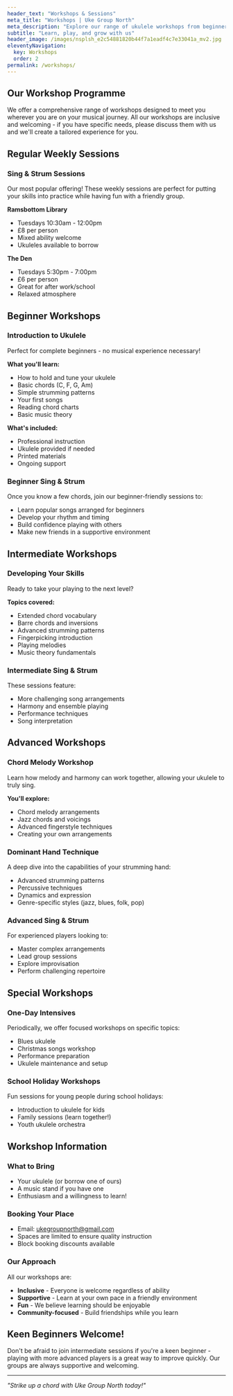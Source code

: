 ```yaml
---
header_text: "Workshops & Sessions"
meta_title: "Workshops | Uke Group North"
meta_description: "Explore our range of ukulele workshops from beginner to advanced. Weekly sessions in Ramsbottom and surrounding areas."
subtitle: "Learn, play, and grow with us"
header_image: /images/nsplsh_e2c54881820b44f7a1eadf4c7e33041a_mv2.jpg
eleventyNavigation:
  key: Workshops
  order: 2
permalink: /workshops/
---
```


## Our Workshop Programme

We offer a comprehensive range of workshops designed to meet you wherever you are on your musical journey. All our workshops are inclusive and welcoming - if you have specific needs, please discuss them with us and we'll create a tailored experience for you.

## Regular Weekly Sessions

### Sing & Strum Sessions

Our most popular offering! These weekly sessions are perfect for putting your skills into practice while having fun with a friendly group.

**Ramsbottom Library**
- Tuesdays 10:30am - 12:00pm
- £8 per person
- Mixed ability welcome
- Ukuleles available to borrow

**The Den**
- Tuesdays 5:30pm - 7:00pm  
- £6 per person
- Great for after work/school
- Relaxed atmosphere

## Beginner Workshops

### Introduction to Ukulele
Perfect for complete beginners - no musical experience necessary!

**What you'll learn:**
- How to hold and tune your ukulele
- Basic chords (C, F, G, Am)
- Simple strumming patterns
- Your first songs
- Reading chord charts
- Basic music theory

**What's included:**
- Professional instruction
- Ukulele provided if needed
- Printed materials
- Ongoing support

### Beginner Sing & Strum
Once you know a few chords, join our beginner-friendly sessions to:
- Learn popular songs arranged for beginners
- Develop your rhythm and timing
- Build confidence playing with others
- Make new friends in a supportive environment

## Intermediate Workshops

### Developing Your Skills
Ready to take your playing to the next level?

**Topics covered:**
- Extended chord vocabulary
- Barre chords and inversions
- Advanced strumming patterns
- Fingerpicking introduction
- Playing melodies
- Music theory fundamentals

### Intermediate Sing & Strum
These sessions feature:
- More challenging song arrangements
- Harmony and ensemble playing
- Performance techniques
- Song interpretation

## Advanced Workshops

### Chord Melody Workshop
Learn how melody and harmony can work together, allowing your ukulele to truly sing.

**You'll explore:**
- Chord melody arrangements
- Jazz chords and voicings
- Advanced fingerstyle techniques
- Creating your own arrangements

### Dominant Hand Technique
A deep dive into the capabilities of your strumming hand:
- Advanced strumming patterns
- Percussive techniques
- Dynamics and expression
- Genre-specific styles (jazz, blues, folk, pop)

### Advanced Sing & Strum
For experienced players looking to:
- Master complex arrangements
- Lead group sessions
- Explore improvisation
- Perform challenging repertoire

## Special Workshops

### One-Day Intensives
Periodically, we offer focused workshops on specific topics:
- Blues ukulele
- Christmas songs workshop
- Performance preparation
- Ukulele maintenance and setup

### School Holiday Workshops
Fun sessions for young people during school holidays:
- Introduction to ukulele for kids
- Family sessions (learn together!)
- Youth ukulele orchestra

## Workshop Information

### What to Bring
- Your ukulele (or borrow one of ours)
- A music stand if you have one
- Enthusiasm and a willingness to learn!

### Booking Your Place
- Email: [ukegroupnorth@gmail.com](mailto:ukegroupnorth@gmail.com)
- Spaces are limited to ensure quality instruction
- Block booking discounts available

### Our Approach
All our workshops are:
- **Inclusive** - Everyone is welcome regardless of ability
- **Supportive** - Learn at your own pace in a friendly environment  
- **Fun** - We believe learning should be enjoyable
- **Community-focused** - Build friendships while you learn

## Keen Beginners Welcome!

Don't be afraid to join intermediate sessions if you're a keen beginner - playing with more advanced players is a great way to improve quickly. Our groups are always supportive and welcoming.

---

*"Strike up a chord with Uke Group North today!"*